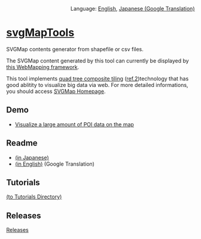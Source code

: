 <p align="right">Language: <a href="https://svgmap.github.io/svgMapTools/">English</a>, <a href="https://translate.google.com/translate?sl=en&tl=ja&u=https%3A%2F%2Fsvgmap.github.io%2FsvgMapTools%2F">Japanese (Google Translation)</a></p>

# [svgMapTools](https://svgmap.github.io/svgMapTools/)
SVGMap contents generator from shapefile or csv files.

The SVGMap content generated by this tool can currently be displayed by [this WebMapping framework](https://github.com/svgmap/svgMapLv0.1).

This tool implements [quad tree composite tiling](https://www.slideshare.net/totipalmate/quad-tree-composite-tiling-in-english) ([ref.2](https://satakagi.github.io/mapsForWebWS2020-docs/QuadTreeCompositeTilingAndVectorTileStandard.html))technology that has good ablitity to visualize big data via web. For more detailed informations, you should access [SVGMap Homepage](https://svgmap.org/).

## Demo
* [Visualize a large amount of POI data on the map](http://svgmap.org/devinfo/devkddi/lvl0.1/demos/demo0.html#visibleLayer=worldcities)

## Readme
* [(in Japanese)](./readMeFirstJA.md)
* [(in English)](https://translate.google.com/translate?hl=&sl=ja&tl=en&u=https%3A%2F%2Fsvgmap.github.io%2FsvgMapTools%2FreadMeFirstJA.html&sandbox=1) (Google Translation)
<!-- * [(in English)](./readMeFirstEN.md) -->

## Tutorials
[(to Tutorials Directory)](tutorials)

## Releases
[Releases](https://github.com/svgmap/svgMapTools/releases)

